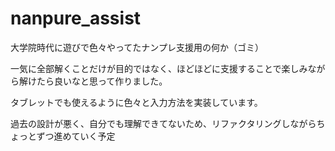 # nanpure_assist
大学院時代に遊びで色々やってたナンプレ支援用の何か（ゴミ）

一気に全部解くことだけが目的ではなく、ほどほどに支援することで楽しみながら解けたら良いなと思って作りました。

タブレットでも使えるように色々と入力方法を実装しています。

過去の設計が悪く、自分でも理解できてないため、リファクタリングしながらちょっとずつ進めていく予定
